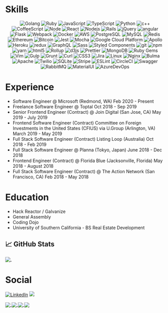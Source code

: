 # Skills
<p align="center">
  <img alt="Golang" src="https://img.shields.io/badge/-Go-45b8d8?style=flat-square&logo=go&logoColor=white" />
  <img alt="Ruby" src="https://img.shields.io/badge/-Ruby-E31A31?style=flat-square&logo=ruby&logoColor=white" />
  <img alt="JavaScript" src="https://img.shields.io/badge/-JavaScript-black?style=flat-square&logo=javascript&logoColor=gold" />
  <img alt="TypeScript" src="https://img.shields.io/badge/-TypeScript-007ACC?style=flat-square&logo=typescript&logoColor=white" />
  <img alt="Python" src="https://img.shields.io/badge/-Python-3776AB?style=flat-square&logo=python&logoColor=white" />
  <img alt="c++" src="https://img.shields.io/badge/-C++-F343BF?style=flat-square&logo=C++&logoColor=white" />
  <img alt="CoffeeScript" src="https://img.shields.io/badge/-CoffeeScript-2F2625?style=for&logo=coffeescript&logoColor=white" />

  <img alt="Node" src="https://img.shields.io/badge/-Node-07C146?style=flat-square&logo=node.js&logoColor=white" />
  <img alt="React" src="https://img.shields.io/badge/-React-45b8d8?style=flat-square&logo=react&logoColor=white" />
  <img alt="Nodejs" src="https://img.shields.io/badge/-Nodejs-43853d?style=flat-square&logo=Node.js&logoColor=white" />
  <img alt="Rails" src="https://img.shields.io/badge/-Ruby_on_Rails-CC0000?style=flat-square&logo=ruby-on-rails&logoColor=white" />
  <img alt="jQuery" src="https://img.shields.io/badge/-jQuery-0769AD?style=for&logo=jquery&logoColor=white" />
  <img alt="angular" src="https://img.shields.io/badge/-Angular-DD0031?style=flat-square&logo=angular&logoColor=white" />
  <img alt="Flask" src="https://img.shields.io/badge/-Flask-000000?style=for&logo=flask&logoColor=white" />
  <img alt="Webpack" src="https://img.shields.io/badge/-Webpack-8DD6F9?style=flat-square&logo=webpack&logoColor=white" /> 
  <img alt="Docker" src="https://img.shields.io/badge/-Docker-46a2f1?style=flat-square&logo=docker&logoColor=white" />

  <img alt="AWS" src="http://img.shields.io/badge/-Amazon_Web_Services-232F3E?style=flat-square&logo=amazon-aws&logoColor=gold" />
  <img alt="PostgreSQL" src="https://img.shields.io/badge/-PostgreSQL-336791?style=flat-square&logo=postgresql&logoColor=white" />
  <img alt="MySQL" src="https://img.shields.io/badge/-MySQL-4479A1?style=flat-square&logo=mysql&logoColor=white" />
  <img alt="Redis" src="https://img.shields.io/badge/-Redis-E31A31?style=flat-square&logo=redis&logoColor=white" />
  
  <img alt="Ethereum" src="https://img.shields.io/badge/-Ethereum-3C3C3D?style=flat-square&logo=ethereum&logoColor=white" />
  <img alt="Bitcoin" src="https://img.shields.io/badge/-Bitcoin-F7931A?style=flat-square&logo=bitcoin&logoColor=white" />
  <img alt="Jest" src="https://img.shields.io/badge/-Jest-C21325?style=flat-square&logo=jest&logoColor=white" />
  <img alt="Mocha" src="https://img.shields.io/badge/-Mocha-8D6748?style=flat-square&logo=mocha&logoColor=white" />
  <img alt="Google Cloud Platform" src="https://img.shields.io/badge/-Google_Cloud_Platform-1a73e8?style=flat-square&logo=google-cloud&logoColor=white" />

  <img alt="Apollo" src="https://img.shields.io/badge/-Apollo%20GraphQL-311C87?style=flat-square&logo=apollo-graphql&logoColor=white" />
  <img alt="Heroku" src="https://img.shields.io/badge/-Heroku-430098?style=flat-square&logo=heroku&logoColor=white" />
  <img alt="redux" src="https://img.shields.io/badge/-Redux-764ABC?style=flat-square&logo=redux&logoColor=white" />
  <img alt="GraphQL" src="https://img.shields.io/badge/-GraphQL-E10098?style=flat-square&logo=graphql&logoColor=white" />
  <img alt="Sass" src="https://img.shields.io/badge/-Sass-CC6699?style=flat-square&logo=sass&logoColor=white" />
  <img alt="Styled Components" src="https://img.shields.io/badge/-Styled_Components-db7092?style=flat-square&logo=styled-components&logoColor=white" />
  <img alt="git" src="https://img.shields.io/badge/-Git-F05032?style=flat-square&logo=git&logoColor=white" />

  <img alt="npm" src="https://img.shields.io/badge/-NPM-CB3837?style=flat-square&logo=npm&logoColor=white" />
  <img alt="yarn" src="https://img.shields.io/badge/-Yarn-2C8EBB?style=flat-square&logo=yarn&logoColor=white" />
  <img alt="html5" src="https://img.shields.io/badge/-HTML5-E34F26?style=flat-square&logo=html5&logoColor=white" />
  <img alt="Rollup" src="https://img.shields.io/badge/-Rollup-EC4A3F?style=flat-square&logo=rollup.js&logoColor=white" />
  <img alt="d3js" src="https://img.shields.io/badge/-D3.js-F9A03C?style=flat-square&logo=d3.js&logoColor=white" />
  <img alt="Prettier" src="https://img.shields.io/badge/-Prettier-F7B93E?style=flat-square&logo=prettier&logoColor=white" />
  <img alt="MongoDB" src="https://img.shields.io/badge/-MongoDB-13aa52?style=flat-square&logo=mongodb&logoColor=white" />

  <img alt="Ruby Gems" src="https://img.shields.io/badge/-Ruby_Gems-CC0000?style=for&logo=rubygems&logoColor=white" />


  <img alt="Vim" src="https://img.shields.io/badge/-Vim-019733?style=for&logo=vim&logoColor=white" />
  <img alt="Gulp" src="https://img.shields.io/badge/-Gulp-CF4647?style=for&logo=gulp&logoColor=white" />
  <img alt="Grunt" src="https://img.shields.io/badge/-Grunt-FBA919?style=for&logo=grunt&logoColor=white" />
  <img alt="Curl" src="https://img.shields.io/badge/-Curl-073551?style=for&logo=curl&logoColor=white" />
  <img alt="CSS3" src="https://img.shields.io/badge/-CSS3-1572B6?style=for&logo=css3&logoColor=white" />
  <img alt="Jira" src="https://img.shields.io/badge/-Jira-0052CC?style=for&logo=jira&logoColor=white" />
  <img alt="Linux" src="https://img.shields.io/badge/-Linux-black?style=for&logo=linux&logoColor=FCC624" />
  <img alt="Nginx" src="https://img.shields.io/badge/-Nginx-269539?style=for&logo=nginx&logoColor=white" />
  <img alt="Bulma" src="https://img.shields.io/badge/-Bulma-00D1B2?style=for&logo=bulma&logoColor=white" />
  <img alt="Apache" src="https://img.shields.io/badge/-Apache-D22128?style=for&logo=apache&logoColor=white" />
  <img alt="Twilio" src="https://img.shields.io/badge/-Twilio-F22F46?style=for&logo=twilio&logoColor=white" />
  <img alt="SQLite" src="https://img.shields.io/badge/-SQLite-003B57?style=for&logo=sqlite&logoColor=white" />

  <img alt="Stripe" src="https://img.shields.io/badge/-Stripe-008CDD?style=for&logo=stripe&logoColor=white" />
  <img alt="ESLint" src="https://img.shields.io/badge/-ESLint-4B32C3?style=for&logo=eslint&logoColor=white" />
  <img alt="CircleCI" src="https://img.shields.io/badge/-CircleCI-8669AE?style=for&logo=circleci&logoColor=white" />
  <img alt="Swagger" src="https://img.shields.io/badge/-Swagger-85EA2D?style=for&logo=swagger&logoColor=white" />
  <img alt="RabbitMQ" src="https://img.shields.io/badge/-RabbitMQ-FF6600?style=for&logo=rabbitmq&logoColor=white" />
  <img alt="MaterialUI" src="https://img.shields.io/badge/-MaterialUI-0081CB?style=for&logo=material-ui&logoColor=white" />
  <img alt="AzureDevOps" src="https://img.shields.io/badge/-AzureDevOps-0078D7?style=for&logo=azuredevops&logoColor=white" />


</p>

# Experience
- Software Engineer @ Microsoft (Redmond, WA) Feb 2020 - Present
- Freelance Software Engineer @ Toptal Oct 2018 - Sep 2019
- Senior Frontend Engineer (Contract) @ Join Digital (San Jose, CA) May 2019 - July 2019
- Frontend Software Engineer (Contract) Committee on Foreign Investments in the United States (CFIUS) via U.Group (Arlington, VA) March 2019 - May 2019
- Full Stack Software Engineer (Contract) Listing Loop (Australia) Oct 2018 - Feb 2019
- Full Stack Software Engineer @ Planna (Tokyo, Japan) June 2018 - Dec 2018
- Frontend Engineer (Contract) @ Florida Blue (Jacksonville, Florida) May 2018 - August 2018
- Full Stack Software Engineer (Contract) @ The Action Network (San Francisco, CA) Feb 2018 - May 2018

# Education
- Hack Reactor / Galvanize
- General Assembly
- Coding Dojo
- University of Southern California - BS Real Estate Development

## &#x1f4c8; GitHub Stats

<a href="https://github.com/Alex1100/Alex1100">
  <img align="center" src="https://github-readme-stats.vercel.app/api/top-langs/?username=Alex1100&show_icons=true&count_private=true&title_color=ffffff&text_color=c9cacc&icon_color=2bbc8a&bg_color=1d1f21&include_all_commits=true&layout=compact" />
</a>
<a href="https://github.com/Alex1100/Alex1100">
  <img align="center" src="https://github-readme-stats.vercel.app/api?username=Alex1100&show_icons=true&line_height=27&count_private=true&title_color=ffffff&text_color=c9cacc&icon_color=2bbc8a&bg_color=1d1f21&include_all_commits=true" alt="" />
</a>

# Social
<p align="left">
	<a href="https://www.linkedin.com/in/alex1100"><img src="https://img.shields.io/badge/LinkedIn--_.svg?style=social&logo=linkedin" alt="LinkedIn"></a>
  <a href="https://www.instagram.com/brokehustla">
  <img src="https://img.shields.io/badge/Instagram--_.svg?style=social&logo=instagram" /></a>
</p>

<a href="https://github.com/Alex1100/matterport_task_bot_server">
  <img align="center" src="https://github-readme-stats.vercel.app/api/pin/?username=Alex1100&repo=matterport_task_bot_server&theme=shades-of-purple" />
</a>
<a href="https://github.com/Alex1100/matterport_task_bot_server">
  <img align="center" src="https://github-readme-stats.vercel.app/api/pin/?username=Alex1100&repo=matterport_task_bot_server&theme=shades-of-purple" />
</a>
<a href="https://github.com/Alex1100/matterport_task_bot_server">
  <img align="center" src="https://github-readme-stats.vercel.app/api/pin/?username=Alex1100&repo=matterport_task_bot_server&theme=shades-of-purple" />
</a>
<a href="https://github.com/Alex1100/matterport_task_bot_server">
  <img align="center" src="https://github-readme-stats.vercel.app/api/pin/?username=Alex1100&repo=matterport_task_bot_server&theme=shades-of-purple" />
</a>